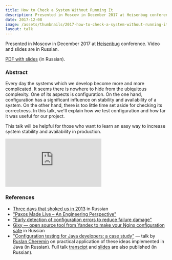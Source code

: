 ```yaml
---
title: How to Check a System Without Running It
description: Presented in Moscow in December 2017 at Heisenbug conference. Video and slides are in Russian.
date: 2017-12-08
image: /assets/thumbnails/2017-how-to-check-a-system-without-running-it.jpg
layout: talk
---
```


Presented in Moscow in December 2017 at [Heisenbug](https://2017.heisenbug-moscow.ru/talks/2017/msk/79fuksrzakwwqu4cmikw62/) conference. Video and slides are in Russian.

[PDF with slides](/assets/talks/talk-how-to-check-a-system-without-running-it.pdf) (in Russian).

### Abstract
Every day the systems which we develop become more and more complicated. 
It seems there is nowhere to hide from the ubiquitous complexity. 
One of its aspects is configuration. On the one hand, configuration 
has a significant influence on stability and availability of a system. 
On the other hand, there is too little time set aside for checking its 
correctness. In this talk, we'll explain how we test configuration and
how far it was useful for our project.

This talk will be helpful for those who want to learn an easy way to 
increase system stability and availability in production.

<script async class="speakerdeck-embed" data-slide="2" data-id="19ab7d275dd446b38197481cb7541961" data-ratio="1.77777777777778" src="//speakerdeck.com/assets/embed.js"></script>

<div class="video-container">
<iframe src="https://www.youtube.com/embed/KaeEjsAjV6A" frameborder="0" allowfullscreen></iframe>
</div>

### References
- [Three days that shoked us in 2013](https://habrahabr.ru/company/odnoklassniki/blog/268413/) in Russian
- ["Paxos Made Live – An Engineering Perspective"](https://blog.acolyer.org/2015/03/05/paxos-made-live/)
- ["Early detection of configuration errors to reduce failure damage"](https://blog.acolyer.org/2016/11/29/early-detection-of-configuration-errors-to-reduce-failure-damage/)
- [Gixy — open source tool from Yandex to make your Nginx configuration safe](https://habrahabr.ru/company/yandex/blog/327590/) in Russian
- ["Configuration testing for Java developers: a case study"](https://youtu.be/Tk_nmV-mWOA) — talk by [Ruslan Cheremin](https://twitter.com/dj_begemot) on practical application of these ideas implemented in Java (in Russian). Full talk [transcipt](https://habr.com/company/jugru/blog/427487/) and [slides](https://2018.heisenbug-piter.ru/talks/2018/spb/3pnf97jpummk4yeociqwi0/) are also published (in Russian).
